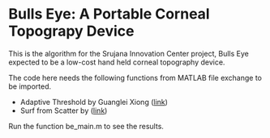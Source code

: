 # Bulls Eye: A Portable Corneal Topograpy Device

This is the algorithm for the Srujana Innovation Center project, Bulls Eye expected to be a low-cost hand held corneal topography device.

The code here needs the following functions from MATLAB file exchange to be imported. 
- Adaptive Threshold by Guanglei Xiong ([link](http://in.mathworks.com/matlabcentral/fileexchange/8647-local-adaptive-thresholding))
- Surf from Scatter by ([link](https://www.mathworks.com/matlabcentral/fileexchange/5105-making-surface-plots-from-scatter-data))

Run the function be_main.m to see the results.